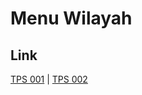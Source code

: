 # Menu Wilayah

## Link

[TPS 001](https://github.com/gigit-pemilu/pemilu-2024-82-maluku-utara/tree/main/pilpres/hitung-suara/sub/82-maluku-utara/sub/72-kota-tidore-kepulauan/sub/06-oba-tengah/sub/2008-togeme/sub/001-tps)
 | 
[TPS 002](https://github.com/gigit-pemilu/pemilu-2024-82-maluku-utara/tree/main/pilpres/hitung-suara/sub/82-maluku-utara/sub/72-kota-tidore-kepulauan/sub/06-oba-tengah/sub/2008-togeme/sub/002-tps)

